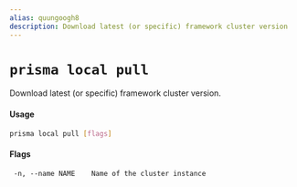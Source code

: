 ```yaml
---
alias: quungoogh8
description: Download latest (or specific) framework cluster version
---
```


# `prisma local pull`

Download latest (or specific) framework cluster version.

#### Usage

```sh
prisma local pull [flags]
```

#### Flags

```
 -n, --name NAME    Name of the cluster instance
```
